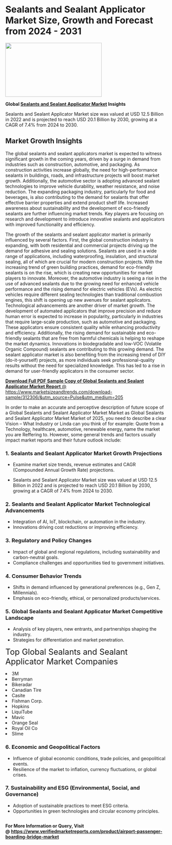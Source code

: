 <H1>Sealants and Sealant Applicator Market Size, Growth and Forecast from 2024 - 2031</H1><img class="aligncenter size-medium wp-image-584254" src="https://thirdeyenews.in/wp-content/uploads/2024/09/Global-Market-Research-300x168.jpeg" alt="" width="300" height="168" /><p><strong>Global&nbsp;<a href="https://www.marketsizeandtrends.com/download-sample/312306/&amp;utm_source=Pulse&amp;utm_medium=205">Sealants and Sealant Applicator Market</a> Insights</strong></p><p>Sealants and Sealant Applicator Market size was valued at USD 12.5 Billion in 2022 and is projected to reach USD 20.1 Billion by 2030, growing at a CAGR of 7.4% from 2024 to 2030.</p><p><h2>Market Growth Insights</h2> <p>The global sealants and sealant applicators market is expected to witness significant growth in the coming years, driven by a surge in demand from industries such as construction, automotive, and packaging. As construction activities increase globally, the need for high-performance sealants in buildings, roads, and infrastructure projects will boost market growth. Additionally, the automotive sector is adopting advanced sealant technologies to improve vehicle durability, weather resistance, and noise reduction. The expanding packaging industry, particularly for food and beverages, is also contributing to the demand for sealants that offer effective barrier properties and extend product shelf life. Increased awareness about sustainability and the development of eco-friendly sealants are further influencing market trends. Key players are focusing on research and development to introduce innovative sealants and applicators with improved functionality and efficiency. <a href="#"></a></p> <p>The growth of the sealants and sealant applicator market is primarily influenced by several factors. First, the global construction industry is expanding, with both residential and commercial projects driving up the demand for adhesive and sealing solutions. Sealants are used in a wide range of applications, including waterproofing, insulation, and structural sealing, all of which are crucial for modern construction projects. With the increasing trend of green building practices, demand for eco-friendly sealants is on the rise, which is creating new opportunities for market players to innovate. Moreover, the automotive industry is seeing a rise in the use of advanced sealants due to the growing need for enhanced vehicle performance and the rising demand for electric vehicles (EVs). As electric vehicles require different sealing technologies than traditional combustion engines, this shift is opening up new avenues for sealant applicators. Technological advancements are another driver of market growth. The development of automated applicators that improve precision and reduce human error is expected to increase in popularity, particularly in industries that require large-scale production, such as automotive and packaging. These applicators ensure consistent quality while enhancing productivity and efficiency. Additionally, the rising demand for sustainable and eco-friendly sealants that are free from harmful chemicals is helping to reshape the market dynamics. Innovations in biodegradable and low-VOC (Volatile Organic Compound) sealants are contributing to this growing demand. The sealant applicator market is also benefiting from the increasing trend of DIY (do-it-yourself) projects, as more individuals seek professional-quality results without the need for specialized knowledge. This has led to a rise in demand for user-friendly applicators in the consumer sector. <p><a href="#"></p><p><span class=""><strong>Download Full PDF Sample Copy of Global Sealants and Sealant Applicator Market Report</strong> @ <a href="https://www.marketsizeandtrends.com/download-sample/312306/&amp;utm_source=Pulse&amp;utm_medium=205" target="_blank">https://www.marketsizeandtrends.com/download-sample/312306/&amp;utm_source=Pulse&amp;utm_medium=205</a></span></p><p>In order to make an accurate and perceptive description of future scope of a Global&nbsp;Sealants and Sealant Applicator Market Market as Global&nbsp;Sealants and Sealant Applicator Market Market of 2025, you need to describe a clear Vision &ndash; What Industry or Linda can you think of for example: Quote from a Technology, healthcare, automotive, renewable energy, name the market you are Reffering to. However, some general trends and factors usually impact market reports and their future outlook include:</p><h3>1.&nbsp;<strong>Sealants and Sealant Applicator Market Growth Projections</strong></h3><ul><li>Examine market size trends, revenue estimates and CAGR (Compounded Annual Growth Rate) projections.</li><li><p>Sealants and Sealant Applicator Market size was valued at USD 12.5 Billion in 2022 and is projected to reach USD 20.1 Billion by 2030, growing at a CAGR of 7.4% from 2024 to 2030.</p></li></ul><h3>2.&nbsp;<strong>Sealants and Sealant Applicator Market Technological Advancements</strong></h3><ul><li>Integration of AI, IoT, blockchain, or automation in the industry.</li><li>Innovations driving cost reductions or improving efficiency.</li></ul><h3>3.&nbsp;<strong>Regulatory and Policy Changes</strong></h3><ul><li>Impact of global and regional regulations, including sustainability and carbon-neutral goals.</li><li>Compliance challenges and opportunities tied to government initiatives.</li></ul><h3>4.&nbsp;<strong>Consumer Behavior Trends</strong></h3><ul><li>Shifts in demand influenced by generational preferences (e.g., Gen Z, Millennials).</li><li>Emphasis on eco-friendly, ethical, or personalized products/services.</li></ul><h3>5.&nbsp;<strong>Global Sealants and Sealant Applicator Market Competitive Landscape</strong></h3><ul><li>Analysis of key players, new entrants, and partnerships shaping the industry.</li><li>Strategies for differentiation and market penetration.</li></ul><p data-pm-slice="1 1 []"><span style="color: inherit; font-family: inherit; font-size: 25px;">Top Global Sealants and Sealant Applicator Market Companies</span></p><div class="" data-test-id=""><p><li>3M</li><li> Berryman</li><li> Bikeradar</li><li> Canadian Tire</li><li> Casite</li><li> Fishman Corp.</li><li> Hopkins</li><li> LiquiTube</li><li> Mavic</li><li> Orange Seal</li><li> Royal Oil Co</li><li> Slime</li></p></div><h3>6.&nbsp;<strong>Economic and Geopolitical Factors</strong></h3><ul><li>Influence of global economic conditions, trade policies, and geopolitical events.</li><li>Resilience of the market to inflation, currency fluctuations, or global crises.</li></ul><h3>7.&nbsp;<strong>Sustainability and ESG (Environmental, Social, and Governance)</strong></h3><ul><li>Adoption of sustainable practices to meet ESG criteria.</li><li>Opportunities in green technologies and circular economy principles.</li></ul><h2><strong style="font-size: 14px;">For More Information or Query, Visit @&nbsp;</strong><a style="background-color: #ffffff; font-size: 14px;" href="https://www.marketsizeandtrends.com/report/sealants-and-sealant-applicator-market/" target="_blank">https://www.verifiedmarketreports.com/product/airport-passenger-boarding-bridge-market</a></h2>
